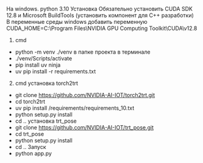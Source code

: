 На windows. 
python 3.10 Установка
Обязательно установить CUDA SDK 12.8 и Microsoft BuildTools (установить компонент для C++ разработки)
В переменные среды windows добавить переменную CUDA_HOME=C:\Program Files\NVIDIA GPU Computing Toolkit\CUDA\v12.8
1. cmd
- python -m venv ./venv в папке проекта в терминале
- ./venv/Scripts/activate
- pip install uv ninja
- uv pip install -r requirements.txt
2. cmd
  установка torch2trt
- git clone https://github.com/NVIDIA-AI-IOT/torch2trt.git
- cd torch2trt
- uv pip install /requirements/requirements_10.txt
- python setup.py install
- cd ..
  установка trt_pose
- git clone https://github.com/NVIDIA-AI-IOT/trt_pose.git
- cd trt_pose
- python setup.py install
- cd ..
Запуск
- python app.py
